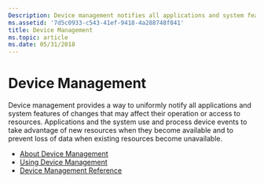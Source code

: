 ```yaml
---
Description: Device management notifies all applications and system features of changes that may affect their operation or access to resources.
ms.assetid: '7d5c0933-c543-41ef-9418-4a288748f841'
title: Device Management
ms.topic: article
ms.date: 05/31/2018
---
```


# Device Management

Device management provides a way to uniformly notify all applications and system features of changes that may affect their operation or access to resources. Applications and the system use and process device events to take advantage of new resources when they become available and to prevent loss of data when existing resources become unavailable.

-   [About Device Management](about-device-management.md)
-   [Using Device Management](using-device-management.md)
-   [Device Management Reference](device-management-reference.md)

 

 




